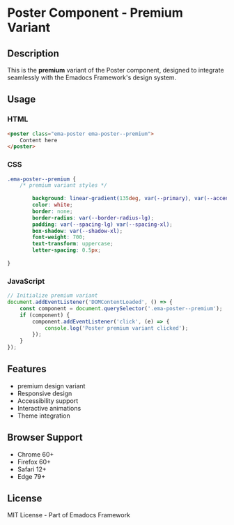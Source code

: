 # Poster Component - Premium Variant

## Description
This is the **premium** variant of the Poster component, designed to integrate seamlessly with the Emadocs Framework's design system.

## Usage

### HTML
```html
<poster class="ema-poster ema-poster--premium">
    Content here
</poster>
```

### CSS
```css
.ema-poster--premium {
    /* premium variant styles */
    
        background: linear-gradient(135deg, var(--primary), var(--accent));
        color: white;
        border: none;
        border-radius: var(--border-radius-lg);
        padding: var(--spacing-lg) var(--spacing-xl);
        box-shadow: var(--shadow-xl);
        font-weight: 700;
        text-transform: uppercase;
        letter-spacing: 0.5px;
    
}
```

### JavaScript
```javascript
// Initialize premium variant
document.addEventListener('DOMContentLoaded', () => {
    const component = document.querySelector('.ema-poster--premium');
    if (component) {
        component.addEventListener('click', (e) => {
            console.log('Poster premium variant clicked');
        });
    }
});
```

## Features
- premium design variant
- Responsive design
- Accessibility support
- Interactive animations
- Theme integration

## Browser Support
- Chrome 60+
- Firefox 60+
- Safari 12+
- Edge 79+

## License
MIT License - Part of Emadocs Framework
